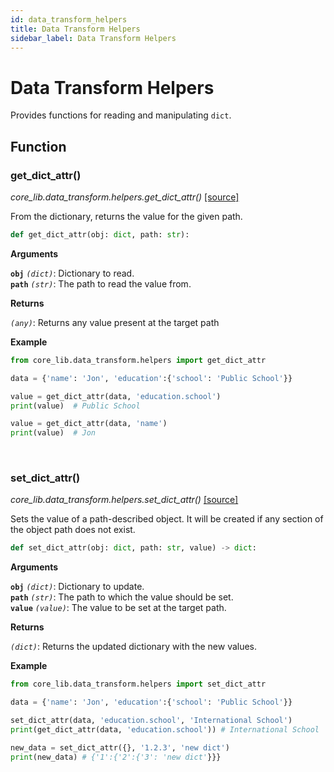 ```yaml
---
id: data_transform_helpers
title: Data Transform Helpers
sidebar_label: Data Transform Helpers
---
```


# Data Transform Helpers
Provides functions for reading and manipulating `dict`.

## Function
### get_dict_attr()

*core_lib.data_transform.helpers.get_dict_attr()* [[source]](https://github.com/shay-te/core-lib/blob/5b8b2a4ca73dfd29138a216eb1f5648a5ae9be55/core_lib/data_transform/helpers.py#L6)

From the dictionary, returns the value for the given path.

```python
def get_dict_attr(obj: dict, path: str):
```
**Arguments**

**`obj`** *`(dict)`*: Dictionary to read.  
**`path`** *`(str)`*: The path to read the value from.

**Returns**

*`(any)`*: Returns any value present at the target path  

**Example**
```python
from core_lib.data_transform.helpers import get_dict_attr

data = {'name': 'Jon', 'education':{'school': 'Public School'}}

value = get_dict_attr(data, 'education.school')
print(value)  # Public School

value = get_dict_attr(data, 'name')
print(value)  # Jon
```
<br/>


### set_dict_attr()
*core_lib.data_transform.helpers.set_dict_attr()* [[source]](https://github.com/shay-te/core-lib/blob/5b8b2a4ca73dfd29138a216eb1f5648a5ae9be55/core_lib/data_transform/helpers.py#L17)

Sets the value of a path-described object. It will be created if any section of the object path does not exist.

```python
def set_dict_attr(obj: dict, path: str, value) -> dict:
```
**Arguments**

**`obj`** *`(dict)`*: Dictionary to update.  
**`path`** *`(str)`*: The path to which the value should be set.  
**`value`** *`(value)`*: The value to be set at the target path.

**Returns**

*`(dict)`*: Returns the updated dictionary with the new values.

**Example**

```python
from core_lib.data_transform.helpers import set_dict_attr

data = {'name': 'Jon', 'education':{'school': 'Public School'}}

set_dict_attr(data, 'education.school', 'International School')
print(get_dict_attr(data, 'education.school')) # International School

new_data = set_dict_attr({}, '1.2.3', 'new dict')
print(new_data) # {'1':{'2':{'3': 'new dict'}}}
```

